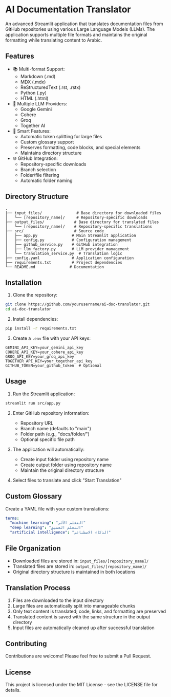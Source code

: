 # AI Documentation Translator

An advanced Streamlit application that translates documentation files from GitHub repositories using various Large Language Models (LLMs). The application supports multiple file formats and maintains the original formatting while translating content to Arabic.

## Features

- 📚 Multi-format Support:
  - Markdown (.md)
  - MDX (.mdx)
  - ReStructuredText (.rst, .rstx)
  - Python (.py)
  - HTML (.html)
- 🤖 Multiple LLM Providers:
  - Google Gemini
  - Cohere
  - Groq
  - Together AI
- 🔄 Smart Features:
  - Automatic token splitting for large files
  - Custom glossary support
  - Preserves formatting, code blocks, and special elements
  - Maintains directory structure
- 🌐 GitHub Integration:
  - Repository-specific downloads
  - Branch selection
  - Folder/file filtering
  - Automatic folder naming

## Directory Structure

```
.
├── input_files/               # Base directory for downloaded files
│   └── [repository_name]/     # Repository-specific downloads
├── output_files/             # Base directory for translated files
│   └── [repository_name]/    # Repository-specific translations
├── src/                      # Source code
│   ├── app.py               # Main Streamlit application
│   ├── config.py            # Configuration management
│   ├── github_service.py    # GitHub integration
│   ├── llm_factory.py       # LLM provider management
│   └── translation_service.py  # Translation logic
├── config.yaml              # Application configuration
├── requirements.txt         # Project dependencies
└── README.md               # Documentation
```

## Installation

1. Clone the repository:
```bash
git clone https://github.com/yourusername/ai-doc-translator.git
cd ai-doc-translator
```

2. Install dependencies:
```bash
pip install -r requirements.txt
```

3. Create a `.env` file with your API keys:
```env
GEMINI_API_KEY=your_gemini_api_key
COHERE_API_KEY=your_cohere_api_key
GROQ_API_KEY=your_groq_api_key
TOGETHER_API_KEY=your_together_api_key
GITHUB_TOKEN=your_github_token  # Optional
```

## Usage

1. Run the Streamlit application:
```bash
streamlit run src/app.py
```

2. Enter GitHub repository information:
   - Repository URL
   - Branch name (defaults to "main")
   - Folder path (e.g., "docs/folder/")
   - Optional specific file path

3. The application will automatically:
   - Create input folder using repository name
   - Create output folder using repository name
   - Maintain the original directory structure

4. Select files to translate and click "Start Translation"

## Custom Glossary

Create a YAML file with your custom translations:

```yaml
terms:
  "machine learning": "التعلم الآلي"
  "deep learning": "التعلم العميق"
  "artificial intelligence": "الذكاء الاصطناعي"
```

## File Organization

- Downloaded files are stored in: `input_files/[repository_name]/`
- Translated files are stored in: `output_files/[repository_name]/`
- Original directory structure is maintained in both locations

## Translation Process

1. Files are downloaded to the input directory
2. Large files are automatically split into manageable chunks
3. Only text content is translated; code, links, and formatting are preserved
4. Translated content is saved with the same structure in the output directory
5. Input files are automatically cleaned up after successful translation

## Contributing

Contributions are welcome! Please feel free to submit a Pull Request.

## License

This project is licensed under the MIT License - see the LICENSE file for details.
